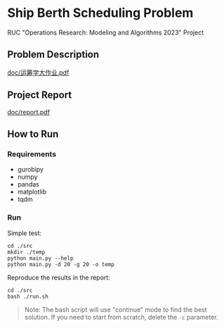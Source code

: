 # Ship Berth Scheduling Problem

RUC "Operations Research: Modeling and Algorithms 2023" Project

## Problem Description

[doc/运筹学大作业.pdf](doc/%E8%BF%90%E7%AD%B9%E5%AD%A6%E5%A4%A7%E4%BD%9C%E4%B8%9A.pdf)

## Project Report

[doc/report.pdf](doc/report.pdf)

## How to Run

### Requirements

- gurobipy
- numpy
- pandas
- matplotlib
- tqdm

### Run

Simple test:

```
cd ./src
mkdir ./temp
python main.py --help
python main.py -d 20 -g 20 -o temp
```

Reproduce the results in the report:

```
cd ./src
bash ./run.sh
```

> Note: The bash script will use "continue" mode to find the best solution. If you need to start from scratch, delete the `-c` parameter.
